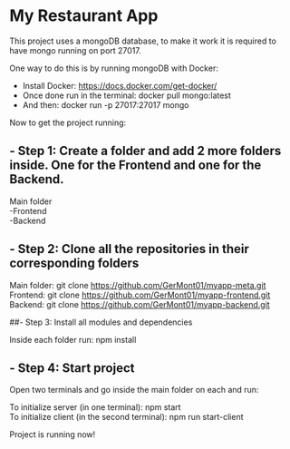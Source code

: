 # My Restaurant App

This project uses a mongoDB database, to make it work it is required to have mongo running on port 27017.

One way to do this is by running mongoDB with Docker:

  - Install Docker: https://docs.docker.com/get-docker/
  - Once done run in the terminal: docker pull mongo:latest
  - And then: docker run -p 27017:27017 mongo

Now to get the project running:

## - Step 1: Create a folder and add 2 more folders inside. One for the Frontend and one for the Backend.
  
  Main folder <br/>
    -Frontend <br/>
    -Backend
    
## - Step 2: Clone all the repositories in their corresponding folders

  Main folder: git clone https://github.com/GerMont01/myapp-meta.git <br/>
  Frontend: git clone https://github.com/GerMont01/myapp-frontend.git <br/>
  Backend: git clone https://github.com/GerMont01/myapp-backend.git
  
##- Step 3: Install all modules and dependencies

  Inside each folder run: npm install
  
## - Step 4: Start project

  Open two terminals and go inside the main folder on each and run:
  
  To initialize server (in one terminal): npm start <br/>
  To initialize client (in the second terminal): npm run start-client
  
Project is running now!
